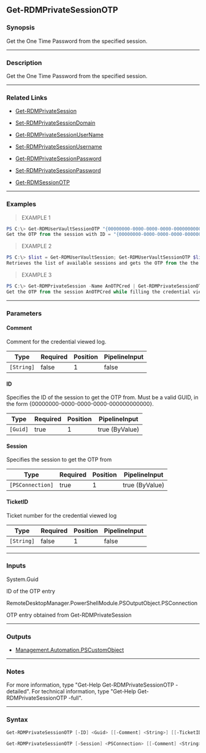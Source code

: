 Get-RDMPrivateSessionOTP
------------------------

### Synopsis
Get the One Time Password from the specified session.

---

### Description

Get the One Time Password from the specified session.

---

### Related Links
* [Get-RDMPrivateSession](Get-RDMPrivateSession)

* [Set-RDMPrivateSessionDomain](Set-RDMPrivateSessionDomain)

* [Get-RDMPrivateSessionUserName](Get-RDMPrivateSessionUserName)

* [Set-RDMPrivateSessionUsername](Set-RDMPrivateSessionUsername)

* [Get-RDMPrivateSessionPassword](Get-RDMPrivateSessionPassword)

* [Set-RDMPrivateSessionPassword](Set-RDMPrivateSessionPassword)

* [Get-RDMSessionOTP](Get-RDMSessionOTP)

---

### Examples
> EXAMPLE 1

```PowerShell
PS C:\> Get-RDMUserVaultSessionOTP "{00000000-0000-0000-0000-000000000000}"
Get the OTP from the session with ID = "{00000000-0000-0000-0000-000000000000}".
```
> EXAMPLE 2

```PowerShell
PS C:\> $list = Get-RDMUserVaultSession; Get-RDMUserVaultSessionOTP $list[1]
Retrieves the list of available sessions and gets the OTP from the the second element in the list.
```
> EXAMPLE 3

```PowerShell
PS C:\> Get-RDMPrivateSession -Name AnOTPCred | Get-RDMPrivateSessionOTP -TicketID 123 -Comment "It is a comment."
Get the OTP from the session AnOTPCred while filling the credential viewed log, avoiding the prompt.
```

---

### Parameters
#### **Comment**
Comment for the credential viewed log.

|Type      |Required|Position|PipelineInput|
|----------|--------|--------|-------------|
|`[String]`|false   |1       |false        |

#### **ID**
Specifies the ID of the session to get the OTP from.
Must be a valid GUID, in the form {00000000-0000-0000-0000-000000000000}.

|Type    |Required|Position|PipelineInput |
|--------|--------|--------|--------------|
|`[Guid]`|true    |1       |true (ByValue)|

#### **Session**
Specifies the session to get the OTP from

|Type            |Required|Position|PipelineInput |
|----------------|--------|--------|--------------|
|`[PSConnection]`|true    |1       |true (ByValue)|

#### **TicketID**
Ticket number for the credential viewed log

|Type      |Required|Position|PipelineInput|
|----------|--------|--------|-------------|
|`[String]`|false   |1       |false        |

---

### Inputs
System.Guid

ID of the OTP entry

RemoteDesktopManager.PowerShellModule.PSOutputObject.PSConnection

OTP entry obtained from Get-RDMPrivateSession

---

### Outputs
* [Management.Automation.PSCustomObject](https://learn.microsoft.com/en-us/dotnet/api/System.Management.Automation.PSCustomObject)

---

### Notes
For more information, type "Get-Help Get-RDMPrivateSessionOTP -detailed". For technical information, type "Get-Help Get-RDMPrivateSessionOTP -full".

---

### Syntax
```PowerShell
Get-RDMPrivateSessionOTP [-ID] <Guid> [[-Comment] <String>] [[-TicketID] <String>] [<CommonParameters>]
```
```PowerShell
Get-RDMPrivateSessionOTP [-Session] <PSConnection> [[-Comment] <String>] [[-TicketID] <String>] [<CommonParameters>]
```

